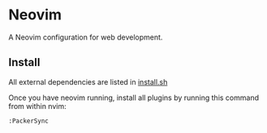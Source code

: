 # Neovim

A Neovim configuration for web development.

## Install

All external dependencies are listed in [install.sh](./install.sh)

Once you have neovim running, install all plugins by running
this command from within nvim:

```
:PackerSync
```
